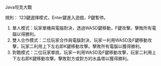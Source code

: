 Java坦克大戰

規則：
123鍵選擇模式，Enter鍵進入遊戲，P鍵暫停。
1. 單人模式：玩家單機與電腦對決，透過WASD鍵移動，F鍵攻擊。擊敗所有電腦以得勝利。
2. 雙人合作模式：二位玩家合作與電腦對決，玩家一利用WASD及F鍵移動攻擊，玩家二利用上下左右即K鍵移動攻擊。擊敗所有電腦以獲得勝利。
3. 對戰模式：二位玩家單挑，玩家一利用WASD及F鍵移動攻擊，玩家二利用上下左右即K鍵移動攻擊。擊敗對方或對方的水晶塔以獲得勝利。
